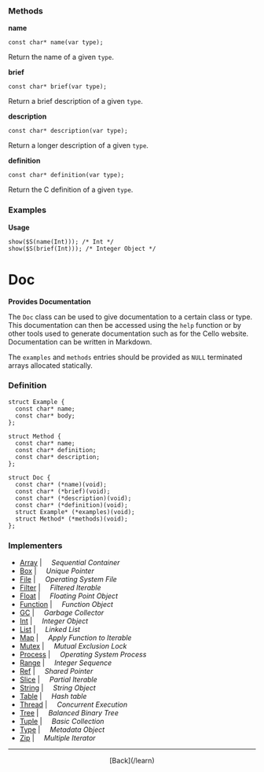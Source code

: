   <div class="row">
  <div class="col-xs-6 col-md-6">

### Methods

__name__

    const char* name(var type);

Return the name of a given `type`.

__brief__

    const char* brief(var type);

Return a brief description of a given `type`.

__description__

    const char* description(var type);

Return a longer description of a given `type`.

__definition__

    const char* definition(var type);

Return the C definition of a given `type`.

### Examples

__Usage__

    show($S(name(Int))); /* Int */
    show($S(brief(Int))); /* Integer Object */
    



  </div>
  <div class="col-xs-6 col-md-6">

# Doc
__Provides Documentation__

The `Doc` class can be used to give documentation to a certain class or type. This documentation can then be accessed using the `help` function or by other tools used to generate documentation such as for the Cello website. Documentation can be written in Markdown.

The `examples` and `methods` entries should be provided as `NULL` terminated arrays allocated statically.

### Definition

    struct Example {
      const char* name;
      const char* body;
    };
    
    struct Method {
      const char* name;
      const char* definition;
      const char* description;
    };
    
    struct Doc {
      const char* (*name)(void);
      const char* (*brief)(void);
      const char* (*description)(void);
      const char* (*definition)(void);
      struct Example* (*examples)(void);
      struct Method* (*methods)(void);
    };
    

### Implementers

* <span class="docitem">[Array](/learn/array)</span> | &nbsp; &nbsp;   _Sequential Container_
* <span class="docitem">[Box](/learn/box)</span> | &nbsp; &nbsp;   _Unique Pointer_
* <span class="docitem">[File](/learn/file)</span> | &nbsp; &nbsp;   _Operating System File_
* <span class="docitem">[Filter](/learn/filter)</span> | &nbsp; &nbsp;   _Filtered Iterable_
* <span class="docitem">[Float](/learn/float)</span> | &nbsp; &nbsp;   _Floating Point Object_
* <span class="docitem">[Function](/learn/function)</span> | &nbsp; &nbsp;   _Function Object_
* <span class="docitem">[GC](/learn/gc)</span> | &nbsp; &nbsp;   _Garbage Collector_
* <span class="docitem">[Int](/learn/int)</span> | &nbsp; &nbsp;   _Integer Object_
* <span class="docitem">[List](/learn/list)</span> | &nbsp; &nbsp;   _Linked List_
* <span class="docitem">[Map](/learn/map)</span> | &nbsp; &nbsp;   _Apply Function to Iterable_
* <span class="docitem">[Mutex](/learn/mutex)</span> | &nbsp; &nbsp;   _Mutual Exclusion Lock_
* <span class="docitem">[Process](/learn/process)</span> | &nbsp; &nbsp;   _Operating System Process_
* <span class="docitem">[Range](/learn/range)</span> | &nbsp; &nbsp;   _Integer Sequence_
* <span class="docitem">[Ref](/learn/ref)</span> | &nbsp; &nbsp;   _Shared Pointer_
* <span class="docitem">[Slice](/learn/slice)</span> | &nbsp; &nbsp;   _Partial Iterable_
* <span class="docitem">[String](/learn/string)</span> | &nbsp; &nbsp;   _String Object_
* <span class="docitem">[Table](/learn/table)</span> | &nbsp; &nbsp;   _Hash table_
* <span class="docitem">[Thread](/learn/thread)</span> | &nbsp; &nbsp;   _Concurrent Execution_
* <span class="docitem">[Tree](/learn/tree)</span> | &nbsp; &nbsp;   _Balanced Binary Tree_
* <span class="docitem">[Tuple](/learn/tuple)</span> | &nbsp; &nbsp;   _Basic Collection_
* <span class="docitem">[Type](/learn/type)</span> | &nbsp; &nbsp;   _Metadata Object_
* <span class="docitem">[Zip](/learn/zip)</span> | &nbsp; &nbsp;   _Multiple Iterator_

* * *

  <p style="text-align:center;">
[Back](/learn)
  </p>

  </div>
  </div>
